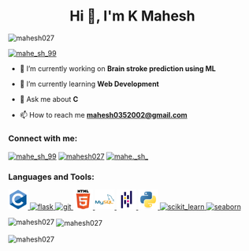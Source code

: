 
<h1 align="center">Hi 👋, I'm K Mahesh</h1>
<p align="left"> <img src="https://komarev.com/ghpvc/?username=mahesh027&label=Profile%20views&color=0e75b6&style=flat" alt="mahesh027" /> </p>

<p align="left"> <a href="https://twitter.com/mahe_sh_99" target="blank"><img src="https://img.shields.io/twitter/follow/mahe_sh_99?logo=twitter&style=for-the-badge" alt="mahe_sh_99" /></a> </p>

- 🔭 I’m currently working on **Brain stroke prediction using ML**

- 🌱 I’m currently learning **Web Development**

- 💬 Ask me about **C**

- 📫 How to reach me **mahesh0352002@gmail.com**

<h3 align="left">Connect with me:</h3>
<p align="left">
<a href="https://twitter.com/mahe_sh_99" target="blank"><img align="center" src="https://raw.githubusercontent.com/rahuldkjain/github-profile-readme-generator/master/src/images/icons/Social/twitter.svg" alt="mahe_sh_99" height="30" width="40" /></a>
<a href="https://www.linkedin.com/in/mahesh027/" target="blank"><img align="center" src="https://raw.githubusercontent.com/rahuldkjain/github-profile-readme-generator/master/src/images/icons/Social/linked-in-alt.svg" alt="mahesh027" height="30" width="40" /></a>
<a href="https://instagram.com/mahe._sh_" target="blank"><img align="center" src="https://raw.githubusercontent.com/rahuldkjain/github-profile-readme-generator/master/src/images/icons/Social/instagram.svg" alt="mahe._sh_" height="30" width="40" /></a>
</p>

<h3 align="left">Languages and Tools:</h3>
<p align="left"> <a href="https://www.cprogramming.com/" target="_blank" rel="noreferrer"> <img src="https://raw.githubusercontent.com/devicons/devicon/master/icons/c/c-original.svg" alt="c" width="40" height="40"/> </a> <a href="https://flask.palletsprojects.com/" target="_blank" rel="noreferrer"> <img src="https://www.vectorlogo.zone/logos/pocoo_flask/pocoo_flask-icon.svg" alt="flask" width="40" height="40"/> </a> <a href="https://git-scm.com/" target="_blank" rel="noreferrer"> <img src="https://www.vectorlogo.zone/logos/git-scm/git-scm-icon.svg" alt="git" width="40" height="40"/> </a> <a href="https://www.w3.org/html/" target="_blank" rel="noreferrer"> <img src="https://raw.githubusercontent.com/devicons/devicon/master/icons/html5/html5-original-wordmark.svg" alt="html5" width="40" height="40"/> </a> <a href="https://www.mysql.com/" target="_blank" rel="noreferrer"> <img src="https://raw.githubusercontent.com/devicons/devicon/master/icons/mysql/mysql-original-wordmark.svg" alt="mysql" width="40" height="40"/> </a> <a href="https://pandas.pydata.org/" target="_blank" rel="noreferrer"> <img src="https://raw.githubusercontent.com/devicons/devicon/2ae2a900d2f041da66e950e4d48052658d850630/icons/pandas/pandas-original.svg" alt="pandas" width="40" height="40"/> </a> <a href="https://www.python.org" target="_blank" rel="noreferrer"> <img src="https://raw.githubusercontent.com/devicons/devicon/master/icons/python/python-original.svg" alt="python" width="40" height="40"/> </a> <a href="https://scikit-learn.org/" target="_blank" rel="noreferrer"> <img src="https://upload.wikimedia.org/wikipedia/commons/0/05/Scikit_learn_logo_small.svg" alt="scikit_learn" width="40" height="40"/> </a> <a href="https://seaborn.pydata.org/" target="_blank" rel="noreferrer"> <img src="https://seaborn.pydata.org/_images/logo-mark-lightbg.svg" alt="seaborn" width="40" height="40"/> </a> </p>

<p><img align="left" src="https://github-readme-stats.vercel.app/api/top-langs?username=mahesh027&show_icons=true&locale=en&layout=compact" alt="mahesh027" /></p>

<p>&nbsp;<img align="center" src="https://github-readme-stats.vercel.app/api?username=mahesh027&show_icons=true&locale=en" alt="mahesh027" /></p>

<p><img align="center" src="https://github-readme-streak-stats.herokuapp.com/?user=mahesh027&" alt="mahesh027" /></p>

